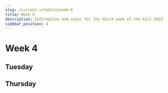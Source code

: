 ```yaml
---
slug: /current-schedule/week-4
title: Week 4
description: Information and notes for the third week of the Fall 2024 semester for the UMass Lowell Cloud Computing Club.
sidebar_position: 4
---
```


# Week 4

## Tuesday

## Thursday

